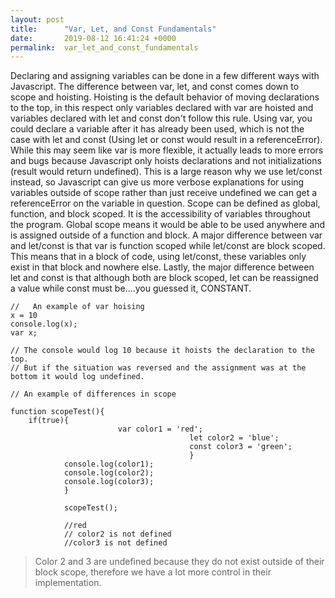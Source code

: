 ```yaml
---
layout: post
title:      "Var, Let, and Const Fundamentals"
date:       2019-08-12 16:41:24 +0000
permalink:  var_let_and_const_fundamentals
---
```



Declaring and assigning variables can be done in a few different ways with Javascript. The difference between var, let, and const comes down to scope and hoisting. Hoisting is the default behavior of moving declarations to the top, in this respect only variables declared with var are hoisted and variables declared with let and const don't follow this rule. Using var, you could declare a variable after it has already been used, which is not the case with let and const (Using let or const would result in a referenceError). While this may seem like var is more flexible, it actually leads to more errors and bugs because Javascript only hoists declarations and not initializations (result would return undefined). This is a large reason why we use let/const instead, so Javascript can give us more verbose explanations for using variables outside of scope rather than just receive undefined we can get a referenceError on the variable in question. Scope can be defined as global,  function, and block scoped. It is the accessibility of variables throughout the program. Global scope means it would be able to be used anywhere and is assigned outside of a function and block. A major difference between var and let/const is that var is function scoped while let/const are block scoped. This means that in a block of code, using let/const, these variables only exist in that block and nowhere else.  Lastly, the major difference between let and const is that although both are block scoped, let can be reassigned a value while const must be....you guessed it, CONSTANT.  

```
//   An example of var hoising
x = 10
console.log(x); 
var x; 

// The console would log 10 because it hoists the declaration to the top. 
// But if the situation was reversed and the assignment was at the bottom it would log undefined.
```

```
// An example of differences in scope

function scopeTest(){
    if(true){
		                var color1 = 'red';
										let color2 = 'blue';
										const color3 = 'green';
										}
			console.log(color1);
			console.log(color2);
			console.log(color3);
			}
			
			scopeTest();
			
			//red
			// color2 is not defined
			//color3 is not defined
```
> Color 2 and 3 are undefined because they do not exist outside of their block scope, therefore we have a lot more control in their implementation.


